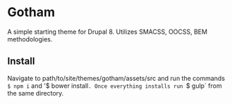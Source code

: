 # Gotham
A simple starting theme for Drupal 8. Utilizes SMACSS, OOCSS, BEM methodologies.

## Install
Navigate to path/to/site/themes/gotham/assets/src and run the commands `$ npm i` and '$ bower install`. Once everything installs run `$ gulp` from the same directory.
